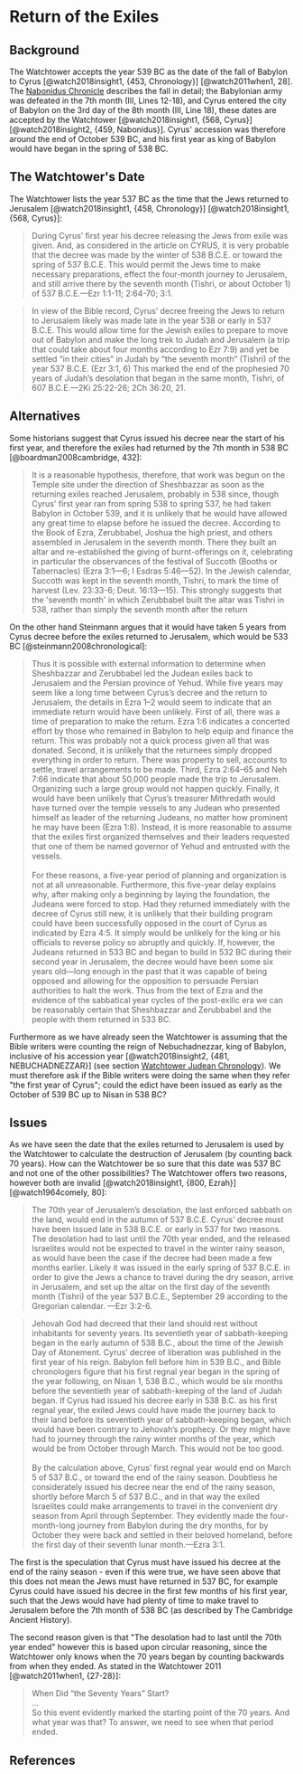 # Return of the Exiles

## Background

The Watchtower accepts the year 539 BC as the date of the fall of Babylon to Cyrus 
[@watch2018insight1, {453, Chronology}] [@watch2011when1, 28]. 
The [Nabonidus Chronicle](../../orthodox/chronicles/bm35382.md) describes the fall in detail;
the Babylonian army was defeated in the 7th month (III, Lines 12-18), and Cyrus entered the city of Babylon on the 3rd 
day of the 8th month (III, Line 18), these dates are accepted by the Watchtower 
[@watch2018insight1, {568, Cyrus}] [@watch2018insight2, {459, Nabonidus}].
Cyrus' accession was therefore around the end of October 539 BC, and his first year as king of Babylon would have began
in the spring of 538 BC.

## The Watchtower's Date

The Watchtower lists the year 537 BC as the time that the Jews returned to Jerusalem 
[@watch2018insight1, {458, Chronology}] [@watch2018insight1, {568, Cyrus}]:

> During Cyrus’ first year his decree releasing
  the Jews from exile was given. And, as considered
  in the article on CYRUS, it is very probable that the
  decree was made by the winter of 538 B.C.E. or toward
  the spring of 537 B.C.E. This would permit
  the Jews time to make necessary preparations, effect
  the four-month journey to Jerusalem, and
  still arrive there by the seventh month (Tishri,
  or about October 1) of 537 B.C.E.—Ezr 1:1-11;
  2:64-70; 3:1.

> In view of the Bible record, Cyrus’ decree
  freeing the Jews to return to Jerusalem likely was
  made late in the year 538 or early in 537 B.C.E.
  This would allow time for the Jewish exiles to prepare
  to move out of Babylon and make the long
  trek to Judah and Jerusalem (a trip that could
  take about four months according to Ezr 7:9) and
  yet be settled “in their cities” in Judah by “the seventh
  month” (Tishri) of the year 537 B.C.E. (Ezr
  3:1, 6) This marked the end of the prophesied 70
  years of Judah’s desolation that began in the
  same month, Tishri, of 607 B.C.E.—2Ki 25:22-26;
  2Ch 36:20, 21.

## Alternatives

Some historians suggest that Cyrus issued his decree near the start of his first year, and therefore the 
exiles had returned by the 7th month in 538 BC [@boardman2008cambridge, 432]:

> It is a reasonable hypothesis, therefore, that work was begun on the
  Temple site under the direction of Sheshbazzar as soon as the returning
  exiles reached Jerusalem, probably in 538 since, though Cyrus' first year
  ran from spring 538 to spring 537, he had taken Babylon in October 539,
  and it is unlikely that he would have allowed any great time to elapse
  before he issued the decree. According to the Book of Ezra, Zerubbabel,
  Joshua the high priest, and others assembled in Jerusalem in the seventh
  month. There they built an altar and re-established the giving of burnt-offerings
  on it, celebrating in particular the observances of the festival of
  Succoth (Booths or Tabernacles) (Ezra 3:1—6; I Esdras 5:46—52). In the
  Jewish calendar, Succoth was kept in the seventh month, Tishri, to mark
  the time of harvest (Lev. 23:33-6; Deut. 16:13—15). This strongly
  suggests that the 'seventh month' in which Zerubbabel built the altar
  was Tishri in 538, rather than simply the seventh month after the return
 
On the other hand Steinmann argues that it would have taken 5 years from Cyrus decree before the exiles
returned to Jerusalem, which would be 533 BC [@steinmann2008chronological]:

> Thus it is possible with external information to determine when Sheshbazzar
  and Zerubbabel led the Judean exiles back to Jerusalem and the Persian
  province of Yehud. While five years may seem like a long time between
  Cyrus’s decree and the return to Jerusalem, the details in Ezra 1–2 would
  seem to indicate that an immediate return would have been unlikely. First
  of all, there was a time of preparation to make the return. Ezra 1:6 indicates
  a concerted effort by those who remained in Babylon to help equip and finance
  the return. This was probably not a quick process given all that was donated.
  Second, it is unlikely that the returnees simply dropped everything in
  order to return. There was property to sell, accounts to settle, travel arrangements 
  to be made. Third, Ezra 2:64–65 and Neh 7:66 indicate that about
  50,000 people made the trip to Jerusalem. Organizing such a large group
  would not happen quickly. Finally, it would have been unlikely that Cyrus’s
  treasurer Mithredath would have turned over the temple vessels to any
  Judean who presented himself as leader of the returning Judeans, no matter
  how prominent he may have been (Ezra 1:8). Instead, it is more reasonable
  to assume that the exiles first organized themselves and their leaders requested
  that one of them be named governor of Yehud and entrusted with
  the vessels.
  <br><br>
  For these reasons, a five-year period of planning and organization is not
  at all unreasonable. Furthermore, this five-year delay explains why, after
  making only a beginning by laying the foundation, the Judeans were forced
  to stop. Had they returned immediately with the decree of Cyrus still new,
  it is unlikely that their building program could have been successfully opposed
  in the court of Cyrus as indicated by Ezra 4:5. It simply would be unlikely
  for the king or his officials to reverse policy so abruptly and quickly. If, however,
  the Judeans returned in 533 BC and began to build in 532 BC during
  their second year in Jerusalem, the decree would have been some six years
  old—long enough in the past that it was capable of being opposed and
  allowing for the opposition to persuade Persian authorities to halt the work.
  Thus from the text of Ezra and the evidence of the sabbatical year cycles
  of the post-exilic era we can be reasonably certain that Sheshbazzar and
  Zerubbabel and the people with them returned in 533 BC.

Furthermore as we have already seen the Watchtower is assuming that the Bible writers were counting the reign of
Nebuchadnezzar, king of Babylon, inclusive of his accession year [@watch2018insight2, {481, NEBUCHADNEZZAR}]
(see section [Watchtower Judean Chronology](../../judean/solutions/watchtower.md)). We must therefore ask
if the Bible writers were doing the same when they refer "the first year of Cyrus"; could the edict have been
issued as early as the October of 539 BC up to Nisan in 538 BC?
 
## Issues

As we have seen the date that the exiles returned to Jerusalem is used by the Watchtower to calculate
the destruction of Jerusalem (by counting back 70 years). How can the Watchtower be so sure that this date was 537 BC
and not one of the other possibilities? The Watchtower offers two reasons, however both are invalid 
[@watch2018insight1, {800, Ezrah}] [@watch1964comely, 80]:

> The 70th year of Jerusalem’s desolation,
  the last enforced sabbath on the land, would end
  in the autumn of 537 B.C.E. Cyrus’ decree must
  have been issued late in 538 B.C.E. or early in
  537 for two reasons. The desolation had to last
  until the 70th year ended, and the released Israelites
  would not be expected to travel in the winter
  rainy season, as would have been the case if
  the decree had been made a few months earlier.
  Likely it was issued in the early spring of
  537 B.C.E. in order to give the Jews a chance to
  travel during the dry season, arrive in Jerusalem,
  and set up the altar on the first day of the seventh
  month (Tishri) of the year 537 B.C.E., September
  29 according to the Gregorian calendar.
  —Ezr 3:2-6.

> Jehovah God had decreed that their land should rest without inhabitants for seventy years. Its seventieth year of 
  sabbath-keeping began in the early autumn of 538 B.C., about the time of the Jewish Day of Atonement. Cyrus’ decree 
  of liberation was published in the first year of his reign. Babylon fell before him in 539 B.C., and Bible 
  chronologers figure that his first regnal year began in the spring of the year following, on Nisan 1, 538 B.C., which 
  would be six months before the seventieth year of sabbath-keeping of the land of Judah began. If Cyrus had issued his 
  decree early in 538 B.C. as his first regnal year, the exiled Jews could have made the journey back to their land 
  before its seventieth year of sabbath-keeping began, which would have been contrary to Jehovah’s prophecy. Or they 
  might have had to journey through the rainy winter months of the year, which would be from October through March. 
  This would not be too good.
  <br><br>
  By the calculation above, Cyrus’ first regnal year would end on March 5 of 537 B.C., or toward the end of the rainy 
  season. Doubtless he considerately issued his decree near the end of the rainy season, shortly before March 5 of 
  537 B.C., and in that way the exiled Israelites could make arrangements to travel in the convenient dry season from 
  April through September. They evidently made the four-month-long journey from Babylon during the dry months, for by 
  October they were back and settled in their beloved homeland, before the first day of their seventh lunar 
  month.—Ezra 3:1.

The first is the speculation that Cyrus must have issued 
his decree at the end of the rainy season - even if this were true, we have seen above that
this does not mean the Jews must have returned in 537 BC, for example Cyrus could have issued his decree in the 
first few months of his first year, such that the Jews would have had plenty
of time to make travel to Jerusalem before the 7th month of 538 BC (as described by The Cambridge Ancient History). 

The second reason given is that "The desolation had to last until the 70th year ended" however this is based upon
circular reasoning, since the Watchtower only knows when the 70 years began by counting backwards from when
they ended. As stated in the Watchtower 2011 [@watch2011when1, {27-28}]:

> When Did “the Seventy Years” Start?
  <br>...<br> 
  So this event evidently marked the starting point of the 70 years. 
  And what year was that? To answer, we need to see when that period ended.

## References
